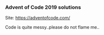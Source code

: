 ### Advent of Code 2019 solutions
Site: https://adventofcode.com/

Code is quite messy..please do not flame me..
